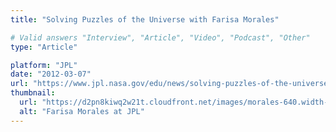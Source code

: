 ```yaml
---
title: "Solving Puzzles of the Universe with Farisa Morales"

# Valid answers "Interview", "Article", "Video", "Podcast", "Other"
type: "Article"

platform: "JPL"
date: "2012-03-07"
url: "https://www.jpl.nasa.gov/edu/news/solving-puzzles-of-the-universe-with-farisa-morales"
thumbnail:
  url: "https://d2pn8kiwq2w21t.cloudfront.net/images/morales-640.width-640.jpg"
  alt: "Farisa Morales at JPL"
---
```

